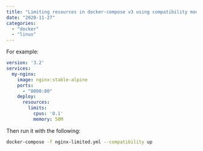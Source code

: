 ```yaml
---
title: "Limiting resources in docker-compose v3 using compatibility mode"
date: "2020-11-27"
categories: 
  - "docker"
  - "linux"
---
```


For example:

```yaml
version: '3.2'
services:
  my-nginx:
    image: nginx:stable-alpine
    ports:
      - "8000:80"
    deploy:
      resources:
        limits:
          cpus: '0.1'
          memory: 50M 
```

Then run it with the following:

```bash
docker-compose -f nginx-limited.yml --compatibility up
```
